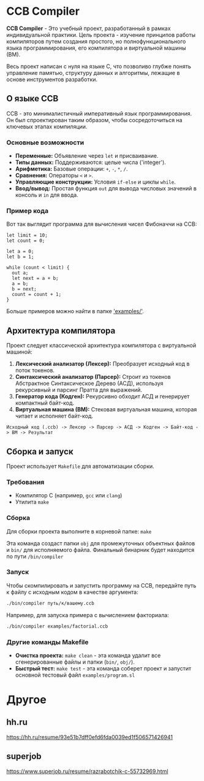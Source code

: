 # CCB Compiler

**CCB Compiler** - Это учебный проект, разработанный в рамках индивидуальной практики. Цель проекта - изучение принципов работы компиляторов путем создания простого, но полнофункционального языка программирования, его компилятора и виртуальной машины (ВМ).

Весь проект написан с нуля на языке C, что позволиво глубже понять управление памятью, структуру данных и алгоритмы, лежащие в основе инструментов разработки.

## О языке CCB

CCB - это минималистичный императивный язык программирования. Он был спроектирован таким образом, чтобы сосредоточиться на ключевых этапах компиляции.

### Основные возможности

* **Переменные:** Объявление через `let` и присваивание.
* **Типы данных:** Поддерживаются: целые числа ('integer').
* **Арифметика:** Базовые операции: `+`, `-`, `*`, `/`.
* **Сравнения:** Операторы `<` и `>`.
* **Управляющие конструкции:** Условия `if-else` и циклы `while`.
* **Ввод/вывод:** Простая функция `out` для вывода числовых значений в консоль и `in` для ввода.

### Пример кода

Вот так выглядит программа для вычисления чисел Фибоначчи на CCB:
```
let limit = 10;
let count = 0;

let a = 0;
let b = 1;

while (count < limit) {
  out a;
  let next = a + b;
  a = b;
  b = next;
  count = count + 1;
}
```

Больше примеров можно найти в папке ['examples/'](./examples/).

## Архитектура компилятора

Проект следует классической архитектура компилятора с виртуальной машиной:

1. **Лексический анализатор (Лексер):** Преобразует исходный код в поток токенов.
2. **Синтаксический анализатор (Парсер):** Строит из токенов Абстрактное Синтаксическое Дерево (АСД), используя рекурсивный и парсинг Пратта для выражений.
3. **Генератор кода (Кодген):** Рекурсивно обходит АСД и генерирует компактный байт-код.
4. **Виртуальная машина (ВМ):** Стековая виртуальная машина, которая читает и исполняет байт-код.

`Исходный код (.ccb) -> Лексер -> Парсер -> АСД -> Кодген -> Байт-код -> ВМ -> Результат`

## Сборка и запуск

Проект использует `Makefile` для автоматизации сборки.

### Требования

* Компилятор C (например, `gcc` или `clang`)
* Утилита `make`

### Сборка

Для сборки проекта выполните в корневой папке: `make`

Эта команда создаст папки `obj` для промежуточных объектных файлов и `bin/` для исполняемого файла. Финальный бинарник будет находится по пути `/bin/compiler`

### Запуск

Чтобы скомпилировать и запустить программу на CCB, передайте путь к файлу с исходным кодом в качестве аргумента:
```bash
./bin/compiler путь/к/вашему.ccb
```

Например, для запуска примера с вычислением факториала:
```bash
./bin/compiler examples/factorial.ccb
```

### Другие команды Makefile

* **Очистка проекта:** `make clean` - эта команда удалит все сгенерированные файлы и папки (`bin/`, `obj/`).
* **Быстрый тест:** `make test` - эта команда соберет проект и запустит основной тестовый файл `examples/program.sl`

# Другое
## hh.ru
https://hh.ru/resume/93e51b7dff0efd6fda0039ed1f506571426941

## superjob
https://www.superjob.ru/resume/razrabotchik-c-55732969.html
